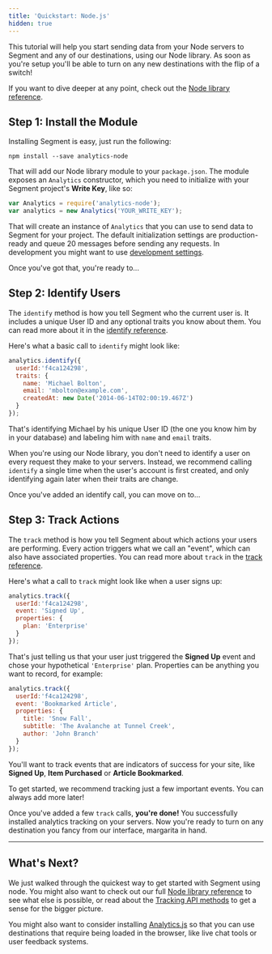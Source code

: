 ```yaml
---
title: 'Quickstart: Node.js'
hidden: true
---
```


<!-- LR 4/21/2020: TODO: none of the quickstarts actually walk you through creating the source in the workspace -->

This tutorial will help you start sending data from your Node servers to Segment and any of our destinations, using our Node library. As soon as you're setup you'll be able to turn on any new destinations with the flip of a switch!

If you want to dive deeper at any point, check out the [Node library reference](/docs/connections/sources/catalog/libraries/server/node).


## Step 1: Install the Module

Installing Segment is easy, just run the following:

```
npm install --save analytics-node
```

That will add our Node library module to your `package.json`. The module exposes an `Analytics` constructor, which you need to initialize with your Segment project's **Write Key**, like so:

```javascript
var Analytics = require('analytics-node');
var analytics = new Analytics('YOUR_WRITE_KEY');
```

That will create an instance of `Analytics` that you can use to send data to Segment for your project. The default initialization settings are production-ready and queue 20 messages before sending any requests. In development you might want to use [development settings](/docs/connections/sources/catalog/libraries/server/node/#development).

Once you've got that, you're ready to...


## Step 2: Identify Users

The `identify` method is how you tell Segment who the current user is. It includes a unique User ID and any optional traits you know about them. You can read more about it in the [identify reference](/docs/connections/sources/catalog/libraries/server/node#identify).

Here's what a basic call to `identify` might look like:

```js
analytics.identify({
  userId:'f4ca124298',
  traits: {
    name: 'Michael Bolton',
    email: 'mbolton@example.com',
    createdAt: new Date('2014-06-14T02:00:19.467Z')
  }
});
```

That's identifying Michael by his unique User ID (the one you know him by in your database) and labeling him with `name` and `email` traits.

When you're using our Node library, you don't need to identify a user on every request they make to your servers. Instead, we recommend calling `identify` a single time when the user's account is first created, and only identifying again later when their traits are change.

Once you've added an identify call, you can move on to...


## Step 3: Track Actions

The `track` method is how you tell Segment about which actions your users are performing. Every action triggers what we call an "event", which can also have associated properties. You can read more about `track` in the [track reference](/docs/connections/sources/catalog/libraries/server/node#track).

Here's what a call to `track` might look like when a user signs up:

```js
analytics.track({
  userId:'f4ca124298',
  event: 'Signed Up',
  properties: {
    plan: 'Enterprise'
  }
});
```

That's just telling us that your user just triggered the **Signed Up** event and chose your hypothetical `'Enterprise'` plan. Properties can be anything you want to record, for example:

```js
analytics.track({
  userId:'f4ca124298',
  event: 'Bookmarked Article',
  properties: {
    title: 'Snow Fall',
    subtitle: 'The Avalanche at Tunnel Creek',
    author: 'John Branch'
  }
});
```

You'll want to track events that are indicators of success for your site, like **Signed Up**, **Item Purchased** or **Article Bookmarked**.

To get started, we recommend tracking just a few important events. You can always add more later!

Once you've added a few `track` calls, **you're done!** You successfully installed analytics tracking on your servers. Now you're ready to turn on any destination you fancy from our interface, margarita in hand.


---


## What's Next?

We just walked through the quickest way to get started with Segment using node. You might also want to check out our full [Node library reference](/docs/connections/sources/catalog/libraries/server/node) to see what else is possible, or read about the [Tracking API methods](/docs/connections/sources/catalog/libraries/server/http/) to get a sense for the bigger picture.

You might also want to consider installing [Analytics.js](/docs/connections/sources/catalog/libraries/website/javascript/quickstart/) so that you can use destinations that require being loaded in the browser, like live chat tools or user feedback systems.
